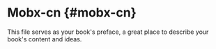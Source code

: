 # Mobx-cn {#mobx-cn}

This file serves as your book&#039;s preface, a great place to describe your book&#039;s content and ideas.